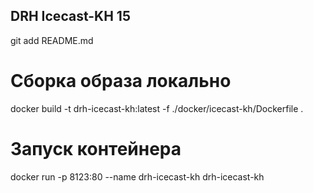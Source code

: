 ## DRH Icecast-KH 15

git add README.md


# Сборка образа локально

docker build -t drh-icecast-kh:latest -f ./docker/icecast-kh/Dockerfile .

# Запуск контейнера

docker run -p 8123:80 --name drh-icecast-kh drh-icecast-kh